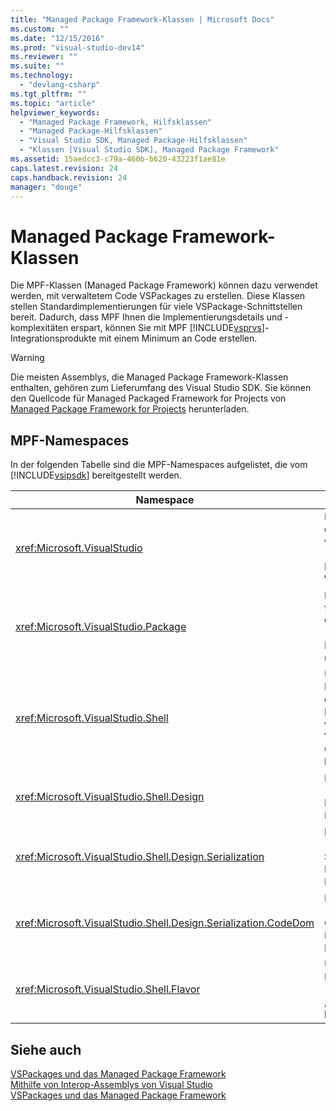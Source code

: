 ```yaml
---
title: "Managed Package Framework-Klassen | Microsoft Docs"
ms.custom: ""
ms.date: "12/15/2016"
ms.prod: "visual-studio-dev14"
ms.reviewer: ""
ms.suite: ""
ms.technology: 
  - "devlang-csharp"
ms.tgt_pltfrm: ""
ms.topic: "article"
helpviewer_keywords: 
  - "Managed Package Framework, Hilfsklassen"
  - "Managed Package-Hilfsklassen"
  - "Visual Studio SDK, Managed Package-Hilfsklassen"
  - "Klassen [Visual Studio SDK], Managed Package Framework"
ms.assetid: 15aedcc3-c79a-460b-b620-43223f1ae81e
caps.latest.revision: 24
caps.handback.revision: 24
manager: "douge"
---
```

# Managed Package Framework-Klassen
Die MPF\-Klassen \(Managed Package Framework\) können dazu verwendet werden, mit verwaltetem Code VSPackages zu erstellen. Diese Klassen stellen Standardimplementierungen für viele VSPackage\-Schnittstellen bereit. Dadurch, dass MPF Ihnen die Implementierungsdetails und \-komplexitäten erspart, können Sie mit MPF [!INCLUDE[vsprvs](../code-quality/includes/vsprvs_md.md)]\-Integrationsprodukte mit einem Minimum an Code erstellen.  
  
> [!WARNING]
>  Die meisten Assemblys, die Managed Package Framework\-Klassen enthalten, gehören zum Lieferumfang des Visual Studio SDK. Sie können den Quellcode für Managed Packaged Framework for Projects von [Managed Package Framework for Projects](http://mpfproj11.codeplex.com/) herunterladen.  
  
## MPF\-Namespaces  
 In der folgenden Tabelle sind die MPF\-Namespaces aufgelistet, die vom [!INCLUDE[vsipsdk](../extensibility/includes/vsipsdk_md.md)] bereitgestellt werden.  
  
|Namespace|Inhalt|  
|---------------|------------|  
|<xref:Microsoft.VisualStudio>|Enthält Klassen für die Behandlung von COM\-Fehlern, [!INCLUDE[vsprvs](../code-quality/includes/vsprvs_md.md)]\-Konstanten und Win32\-Fenstern.|  
|<xref:Microsoft.VisualStudio.Package>|Beinhaltet Wrapper für verwalteten Code für [!INCLUDE[vsprvs](../code-quality/includes/vsprvs_md.md)]\-Projekte, Editoren und MSBuild.|  
|<xref:Microsoft.VisualStudio.Shell>|Umfasst MPF\-Basisklassen, aus denen Sie eine Implementierung vieler allgemeiner Visual Studio\-Objekte ableiten können.|  
|<xref:Microsoft.VisualStudio.Shell.Design>|Enthält [!INCLUDE[vsprvs](../code-quality/includes/vsprvs_md.md)]\-Designer\-Erweiterungen.|  
|<xref:Microsoft.VisualStudio.Shell.Design.Serialization>|Enthält [!INCLUDE[vsprvs](../code-quality/includes/vsprvs_md.md)] Serialisierungs\-Designer\-Erweiterungen.|  
|<xref:Microsoft.VisualStudio.Shell.Design.Serialization.CodeDom>|Enthält [!INCLUDE[vsprvs](../code-quality/includes/vsprvs_md.md)] CodeDom\-Designer\-Erweiterungen.|  
|<xref:Microsoft.VisualStudio.Shell.Flavor>|Unterstützt Projektuntertypen \(werden auch als „Konfigurationen“ bezeichnet\).|  
  
## Siehe auch  
 [VSPackages und das Managed Package Framework](../misc/vspackages-and-the-managed-package-framework.md)   
 [Mithilfe von Interop\-Assemblys von Visual Studio](../extensibility/internals/using-visual-studio-interop-assemblies.md)   
 [VSPackages und das Managed Package Framework](../misc/vspackages-and-the-managed-package-framework.md)